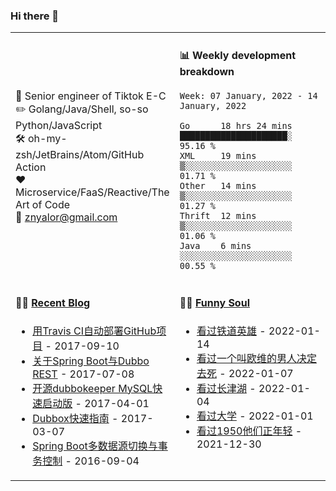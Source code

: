 ### Hi there 👋

<table>
<tr>
<td valign="middle" width="50%">


:briefcase: Senior engineer of Tiktok E-C<br/>
:pencil2: Golang/Java/Shell, so-so Python/JavaScript<br/>
:hammer_and_wrench: oh-my-zsh/JetBrains/Atom/GitHub Action<br/>
:hearts: Microservice/FaaS/Reactive/The Art of Code<br/>
:email: znyalor@gmail.com<br/>
</td>
<td valign="top" width="50%">

#### :bar_chart: Weekly development breakdown
<!--START_SECTION:waka-->
```text
Week: 07 January, 2022 - 14 January, 2022

Go      18 hrs 24 mins █████████████████████░  95.16 %
XML     19 mins        ▒░░░░░░░░░░░░░░░░░░░░░  01.71 %
Other   14 mins        ▒░░░░░░░░░░░░░░░░░░░░░  01.27 %
Thrift  12 mins        ▒░░░░░░░░░░░░░░░░░░░░░  01.06 %
Java    6 mins         ░░░░░░░░░░░░░░░░░░░░░░  00.55 %
```
<!--END_SECTION:waka-->
</td>
</tr>

<tr>
<td valign="top" width="50%">

#### 🤹‍♀️ <a href="https://zylele.github.io/" target="_blank">Recent Blog</a>

<!-- START_SECTION:blog -->
* <a href='https://zylele.github.io/2017/09/10/%E7%94%A8Travis%20CI%E8%87%AA%E5%8A%A8%E9%83%A8%E7%BD%B2GitHub%E9%A1%B9%E7%9B%AE/' target='_blank'>用Travis CI自动部署GitHub项目</a> - 2017-09-10
* <a href='https://zylele.github.io/2017/07/08/%E5%85%B3%E4%BA%8ESpring%20Boot%E4%B8%8EDubbo%20REST/' target='_blank'>关于Spring Boot与Dubbo REST</a> - 2017-07-08
* <a href='https://zylele.github.io/2017/04/01/%E4%BA%8C%E6%AC%A1%E5%BC%80%E6%BA%90dubbokeeper%20MySQL%E5%BF%AB%E9%80%9F%E5%90%AF%E5%8A%A8%E7%89%88/' target='_blank'>开源dubbokeeper MySQL快速启动版</a> - 2017-04-01
* <a href='https://zylele.github.io/2017/03/07/dubbox%E5%BF%AB%E9%80%9F%E6%8C%87%E5%8D%97/' target='_blank'>Dubbox快速指南</a> - 2017-03-07
* <a href='https://zylele.github.io/2016/09/04/Spring%20Boot%E5%A4%9A%E6%95%B0%E6%8D%AE%E6%BA%90%E5%88%87%E6%8D%A2%E4%B8%8E%E4%BA%8B%E5%8A%A1%E6%8E%A7%E5%88%B6/' target='_blank'>Spring Boot多数据源切换与事务控制</a> - 2016-09-04
<!-- END_SECTION:blog -->
</td>
<td valign="top" width="50%">

#### 🤾‍♂️ <a href="https://www.douban.com/people/znyalor/" target="_blank">Funny Soul</a>

<!-- START_SECTION:douban -->
* <a href='http://movie.douban.com/subject/35205446/' target='_blank'>看过铁道英雄</a> - 2022-01-14
* <a href='http://movie.douban.com/subject/26628357/' target='_blank'>看过一个叫欧维的男人决定去死</a> - 2022-01-07
* <a href='http://movie.douban.com/subject/25845392/' target='_blank'>看过长津湖</a> - 2022-01-04
* <a href='http://movie.douban.com/subject/35470663/' target='_blank'>看过大学</a> - 2022-01-01
* <a href='http://movie.douban.com/subject/35470753/' target='_blank'>看过1950他们正年轻</a> - 2021-12-30
<!-- END_SECTION:douban -->
</td>
</tr>
</table>
